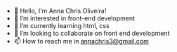 - 👋 Hello, I'm Anna Chris Oliveira!
- 👀 I’m interested in front-end development
- 🌱 I’m currently learning html, css
- 💞️ I’m looking to collaborate on front end development
- 📫 How to reach me in annachris3@gmail.com

<!---
annachris3/annachris3 is a ✨ special ✨ repository because its `README.md` (this file) appears on your GitHub profile.
You can click the Preview link to take a look at your changes.
--->
